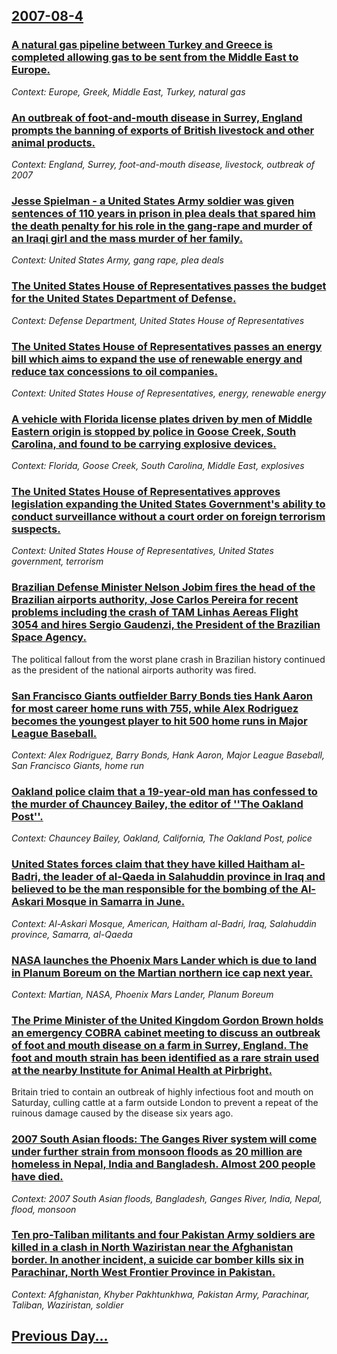 ## [2007-08-4](/news/2007/08/4/index.md)

### [ A natural gas pipeline between Turkey and Greece is completed allowing gas to be sent from the Middle East to Europe. ](/news/2007/08/4/a-natural-gas-pipeline-between-turkey-and-greece-is-completed-allowing-gas-to-be-sent-from-the-middle-east-to-europe.md)
_Context: Europe, Greek, Middle East, Turkey, natural gas_

### [ An outbreak of foot-and-mouth disease in Surrey, England prompts the banning of exports of British livestock and other animal products. ](/news/2007/08/4/an-outbreak-of-foot-and-mouth-disease-in-surrey-england-prompts-the-banning-of-exports-of-british-livestock-and-other-animal-products.md)
_Context: England, Surrey, foot-and-mouth disease, livestock, outbreak of 2007_

### [Jesse Spielman - a United States Army soldier was given sentences of 110 years in prison in plea deals that spared him the death penalty  for his role in the gang-rape and murder of an Iraqi girl and the mass murder of her family. ](/news/2007/08/4/jesse-spielman-a-a-united-states-army-soldier-was-given-sentences-of-110-years-in-prison-in-plea-deals-that-spared-him-the-death-penalty.md)
_Context: United States Army, gang rape, plea deals_

### [ The United States House of Representatives passes the budget for the United States Department of Defense. ](/news/2007/08/4/the-united-states-house-of-representatives-passes-the-budget-for-the-united-states-department-of-defense.md)
_Context: Defense Department, United States House of Representatives_

### [ The United States House of Representatives passes an energy bill which aims to expand the use of renewable energy and reduce tax concessions to oil companies. ](/news/2007/08/4/the-united-states-house-of-representatives-passes-an-energy-bill-which-aims-to-expand-the-use-of-renewable-energy-and-reduce-tax-concession.md)
_Context: United States House of Representatives, energy, renewable energy_

### [ A vehicle with Florida license plates driven by men of Middle Eastern origin is stopped by police in Goose Creek, South Carolina, and found to be carrying explosive devices. ](/news/2007/08/4/a-vehicle-with-florida-license-plates-driven-by-men-of-middle-eastern-origin-is-stopped-by-police-in-goose-creek-south-carolina-and-found.md)
_Context: Florida, Goose Creek, South Carolina, Middle East, explosives_

### [ The United States House of Representatives approves legislation expanding the United States Government's ability to conduct surveillance without a court order on foreign terrorism suspects. ](/news/2007/08/4/the-united-states-house-of-representatives-approves-legislation-expanding-the-united-states-government-s-ability-to-conduct-surveillance-wi.md)
_Context: United States House of Representatives, United States government, terrorism_

### [ Brazilian Defense Minister Nelson Jobim fires the head of the Brazilian airports authority, Jose Carlos Pereira for recent problems including the crash of TAM Linhas Aereas Flight 3054 and hires Sergio Gaudenzi, the President of the Brazilian Space Agency. ](/news/2007/08/4/brazilian-defense-minister-nelson-jobim-fires-the-head-of-the-brazilian-airports-authority-josa-c-carlos-pereira-for-recent-problems-includ.md)
The political fallout from the worst plane crash in Brazilian history continued as the president of the national airports authority was fired.

### [ San Francisco Giants outfielder Barry Bonds ties Hank Aaron for most career home runs with 755, while Alex Rodriguez becomes the youngest player to hit 500 home runs in Major League Baseball. ](/news/2007/08/4/san-francisco-giants-outfielder-barry-bonds-ties-hank-aaron-for-most-career-home-runs-with-755-while-alex-rodriguez-becomes-the-youngest-p.md)
_Context: Alex Rodriguez, Barry Bonds, Hank Aaron, Major League Baseball, San Francisco Giants, home run_

### [ Oakland police claim that a 19-year-old man has confessed to the murder of Chauncey Bailey, the editor of ''The Oakland Post''. ](/news/2007/08/4/oakland-police-claim-that-a-19-year-old-man-has-confessed-to-the-murder-of-chauncey-bailey-the-editor-of-the-oakland-post.md)
_Context: Chauncey Bailey, Oakland, California, The Oakland Post, police_

### [ United States forces claim that they have killed Haitham al-Badri, the leader of al-Qaeda in Salahuddin province in Iraq and believed to be the man responsible for the bombing of the Al-Askari Mosque in Samarra in June. ](/news/2007/08/4/united-states-forces-claim-that-they-have-killed-haitham-al-badri-the-leader-of-al-qaeda-in-salahuddin-province-in-iraq-and-believed-to-be.md)
_Context: Al-Askari Mosque, American, Haitham al-Badri, Iraq, Salahuddin province, Samarra, al-Qaeda_

### [ NASA launches the Phoenix Mars Lander which is due to land in Planum Boreum on the Martian northern ice cap next year. ](/news/2007/08/4/nasa-launches-the-phoenix-mars-lander-which-is-due-to-land-in-planum-boreum-on-the-martian-northern-ice-cap-next-year.md)
_Context: Martian, NASA, Phoenix Mars Lander, Planum Boreum_

### [ The Prime Minister of the United Kingdom Gordon Brown holds an emergency COBRA cabinet meeting to discuss an outbreak of foot and mouth disease on a farm in Surrey, England. The foot and mouth strain has been identified as a rare strain used at the nearby Institute for Animal Health at Pirbright. ](/news/2007/08/4/the-prime-minister-of-the-united-kingdom-gordon-brown-holds-an-emergency-cobra-cabinet-meeting-to-discuss-an-outbreak-of-foot-and-mouth-dis.md)
Britain tried to contain an outbreak of highly infectious foot and mouth on Saturday, culling cattle at a farm outside London to prevent a repeat of the ruinous damage caused by the disease six years ago.

### [ 2007 South Asian floods: The Ganges River system will come under further strain from monsoon floods as 20 million are homeless in Nepal, India and Bangladesh. Almost 200 people have died. ](/news/2007/08/4/2007-south-asian-floods-the-ganges-river-system-will-come-under-further-strain-from-monsoon-floods-as-20-million-are-homeless-in-nepal-in.md)
_Context: 2007 South Asian floods, Bangladesh, Ganges River, India, Nepal, flood, monsoon_

### [ Ten pro-Taliban militants and four Pakistan Army soldiers are killed in a clash in North Waziristan near the Afghanistan border. In another incident, a suicide car bomber kills six in Parachinar, North West Frontier Province in Pakistan. ](/news/2007/08/4/ten-pro-taliban-militants-and-four-pakistan-army-soldiers-are-killed-in-a-clash-in-north-waziristan-near-the-afghanistan-border-in-another.md)
_Context: Afghanistan, Khyber Pakhtunkhwa, Pakistan Army, Parachinar, Taliban, Waziristan, soldier_

## [Previous Day...](/news/2007/08/3/index.md)

